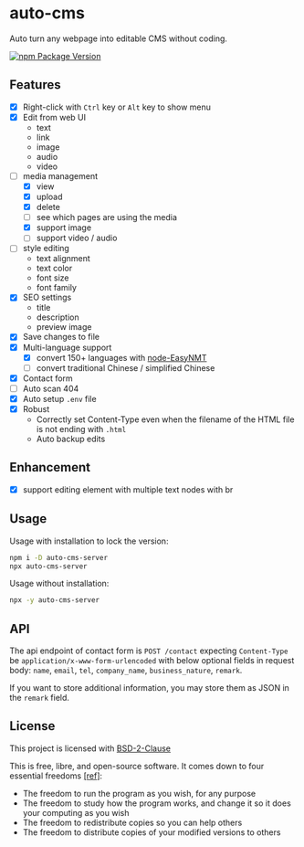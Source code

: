 # auto-cms

Auto turn any webpage into editable CMS without coding.

[![npm Package Version](https://img.shields.io/npm/v/auto-cms-server)](https://www.npmjs.com/package/auto-cms-server)

## Features

- [x] Right-click with `Ctrl` key or `Alt` key to show menu
- [x] Edit from web UI
  - text
  - link
  - image
  - audio
  - video
- [ ] media management
  - [x] view
  - [x] upload
  - [x] delete
  - [ ] see which pages are using the media
  - [x] support image
  - [ ] support video / audio
- [ ] style editing
  - text alignment
  - text color
  - font size
  - font family
- [x] SEO settings
  - title
  - description
  - preview image
- [x] Save changes to file
- [x] Multi-language support
  - [x] convert 150+ languages with [node-EasyNMT](https://github.com/beenotung/node-EasyNMT)
  - [ ] convert traditional Chinese / simplified Chinese
- [x] Contact form
- [ ] Auto scan 404
- [x] Auto setup `.env` file
- [x] Robust
  - Correctly set Content-Type even when the filename of the HTML file is not ending with `.html`
  - Auto backup edits

## Enhancement

- [x] support editing element with multiple text nodes with br

## Usage

Usage with installation to lock the version:

```bash
npm i -D auto-cms-server
npx auto-cms-server
```

Usage without installation:

```bash
npx -y auto-cms-server
```

## API

The api endpoint of contact form is `POST /contact` expecting `Content-Type` be `application/x-www-form-urlencoded` with below optional fields in request body: `name`, `email`, `tel`, `company_name`, `business_nature`, `remark`.

If you want to store additional information, you may store them as JSON in the `remark` field.

## License

This project is licensed with [BSD-2-Clause](./LICENSE)

This is free, libre, and open-source software. It comes down to four essential freedoms [[ref]](https://seirdy.one/2021/01/27/whatsapp-and-the-domestication-of-users.html#fnref:2):

- The freedom to run the program as you wish, for any purpose
- The freedom to study how the program works, and change it so it does your computing as you wish
- The freedom to redistribute copies so you can help others
- The freedom to distribute copies of your modified versions to others
